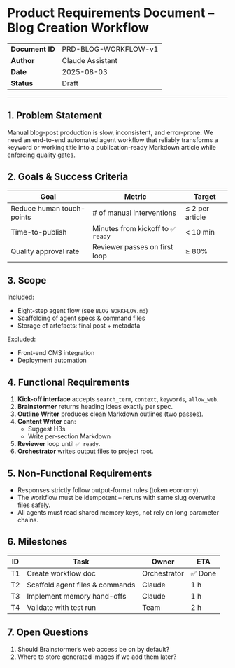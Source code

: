 # Product Requirements Document – Blog Creation Workflow

|               |                                          |
|---------------|------------------------------------------|
| **Document ID** | PRD-BLOG-WORKFLOW-v1 |
| **Author**      | Claude Assistant |
| **Date**        | 2025-08-03 |
| **Status**      | Draft |

---

## 1. Problem Statement
Manual blog-post production is slow, inconsistent, and error-prone. We need an end-to-end automated agent workflow that reliably transforms a keyword or working title into a publication-ready Markdown article while enforcing quality gates.

## 2. Goals & Success Criteria
| Goal | Metric | Target |
|------|--------|--------|
| Reduce human touch-points | # of manual interventions | ≤ 2 per article |
| Time-to-publish | Minutes from kickoff to `✅ ready` | < 10 min |
| Quality approval rate | Reviewer passes on first loop | ≥ 80% |

## 3. Scope
Included:
* Eight-step agent flow (see `BLOG_WORKFLOW.md`)
* Scaffolding of agent specs & command files
* Storage of artefacts: final post + metadata

Excluded:
* Front-end CMS integration
* Deployment automation

## 4. Functional Requirements
1. **Kick-off interface** accepts `search_term`, `context`, `keywords`, `allow_web`.
2. **Brainstormer** returns heading ideas exactly per spec.
3. **Outline Writer** produces clean Markdown outlines (two passes).
4. **Content Writer** can:
   * Suggest H3s
   * Write per-section Markdown
5. **Reviewer** loop until `✅ ready`.
6. **Orchestrator** writes output files to project root.

## 5. Non-Functional Requirements
* Responses strictly follow output-format rules (token economy).
* The workflow must be idempotent – reruns with same slug overwrite files safely.
* All agents must read shared memory keys, not rely on long parameter chains.

## 6. Milestones
| ID | Task | Owner | ETA |
|----|------|-------|-----|
| T1 | Create workflow doc | Orchestrator | ✅ Done |
| T2 | Scaffold agent files & commands | Claude | 1 h |
| T3 | Implement memory hand-offs | Claude | 1 h |
| T4 | Validate with test run | Team | 2 h |

## 7. Open Questions
1. Should Brainstormer’s web access be on by default?
2. Where to store generated images if we add them later?
